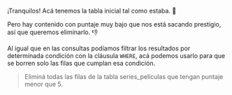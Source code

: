 ¡Tranquilos! Acá tenemos la tabla inicial tal como estaba. :tada:


<div
  class='mu-sql-table'
  data-name='series_peliculas'
  data-columns='[{"name": "id_contenido", "pk": true}, "titulo", "puntaje"]'
  data-rows='[
    [1, "Stranger things", 9.7], 
    [2, "Breaking bad", 7],
    [3, "IT", 4.9],
    [4, "Better call Saul", 6],
    [5, "The Flash", 4.7]
  ]'>
</div>


Pero hay contenido con puntaje muy bajo que nos está sacando prestigio, así que queremos eliminarlo. :thumbsdown:

Al igual que en las consultas podíamos filtrar los resultados por determinada condición con la cláusula `WHERE`, acá podemos usarlo para que se borren solo las filas que cumplan esa condición. 

> Eliminá todas las filas de la tabla series_peliculas que tengan puntaje menor que 5.

